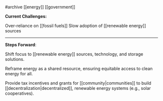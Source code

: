 #archive  [[energy]] [[government]] 

**Current Challenges:**

Over-reliance on [[fossil fuels]]
Slow adoption of [[renewable energy]] sources

--- 

 **Steps Forward**:

Shift focus to [[renewable energy]] sources, technology, and storage solutions. 

Reframe energy as a shared resource, ensuring equitable access to clean energy for all.

Provide tax incentives and grants for [[community|communities]] to build [[decentralization|decentralized]], renewable energy systems (e.g., solar cooperatives).